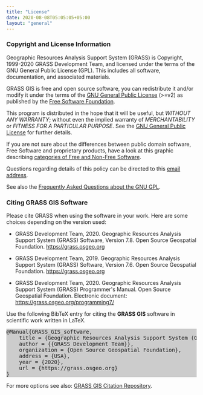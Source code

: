 ```yaml
---
title: "License"
date: 2020-08-08T05:05:05+05:00
layout: "general"
---
```


### Copyright and License Information

Geographic Resources Analysis Support System (GRASS) is Copyright, 
1999-2020 GRASS Development Team, and licensed under the terms of 
the GNU General Public License (GPL). This includes all software, 
documentation, and associated materials.

GRASS GIS is free and open source software, you can redistribute it 
and/or modify it under the terms of the 
[GNU General Public License](https://www.gnu.org/licenses/#GPL) (>=v2)
as published by the [Free Software Foundation](https://www.fsf.org/).

This program is distributed in the hope that it will be useful, 
but *WITHOUT ANY WARRANTY*; without even the implied warranty 
of *MERCHANTABILITY* or *FITNESS FOR A PARTICULAR PURPOSE*. 
See the [GNU General Public License](https://www.gnu.org/licenses/#GPL)
for further details.

If you are not sure about the differences between public domain
software, Free Software and proprietary products, have a look 
at this graphic describing [categories of Free and Non-Free Software](https://www.gnu.org/philosophy/categories.html).

Questions regarding details of this policy can be directed to 
this <a href="mailto:grass-web@lists.osgeo.org" target="_blank">email address</a>.

See also the [Frequently Asked Questions about the GNU GPL](https://www.gnu.org/licenses/gpl-faq.html).

### Citing GRASS GIS Software

Please cite GRASS when using the software in your work. Here are some choices
depending on the version used:

- GRASS Development Team, 2020. Geographic Resources Analysis Support System (GRASS)
Software, Version 7.8. Open Source Geospatial Foundation. https://grass.osgeo.org

- GRASS Development Team, 2019. Geographic Resources Analysis Support System (GRASS) 
Software, Version 7.6. Open Source Geospatial Foundation. https://grass.osgeo.org

- GRASS Development Team, 2020. Geographic Resources Analysis Support System (GRASS) 
Programmer's Manual. Open Source Geospatial Foundation. Electronic document: 
https://grass.osgeo.org/programming7/

<p> Use the following BibTeX entry for citing the <b>GRASS GIS</b> software in 
scientific work written in LaTeX.</p>

<pre style="background-color:#CCCCCC">
@Manual{GRASS_GIS_software,
    title = {Geographic Resources Analysis Support System (GRASS GIS) Software},
    author = {{GRASS Development Team}},
    organization = {Open Source Geospatial Foundation},
    address = {USA},
    year = {2020},
    url = {https://grass.osgeo.org}
}
</pre>

For more options see also: [GRASS GIS Citation Repository](https://grasswiki.osgeo.org/wiki/GRASS_Citation_Repository).

